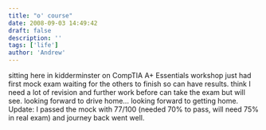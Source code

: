 ```yaml
---
title: "o' course"
date: 2008-09-03 14:49:42
draft: false
description: ''
tags: ['life']
author: 'Andrew'
---
```


sitting here in kidderminster on CompTIA A+ Essentials workshop just had first mock exam waiting for the others to finish so can have results. think I need a lot of revision and further work before can take the exam but will see. looking forward to drive home... looking forward to getting home. Update: I passed the mock with 77/100 (needed 70% to pass, will need 75% in real exam) and journey back went well.
